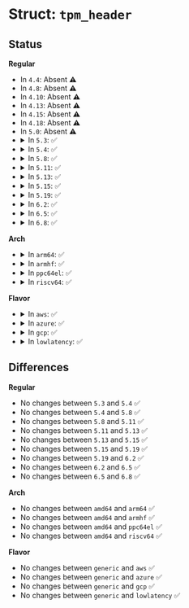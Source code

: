 # Struct: <code>tpm_header</code>

## Status
<b>Regular</b>
<ul>
<li>
In <code>4.4</code>: Absent ⚠️
</li>
<li>
In <code>4.8</code>: Absent ⚠️
</li>
<li>
In <code>4.10</code>: Absent ⚠️
</li>
<li>
In <code>4.13</code>: Absent ⚠️
</li>
<li>
In <code>4.15</code>: Absent ⚠️
</li>
<li>
In <code>4.18</code>: Absent ⚠️
</li>
<li>
In <code>5.0</code>: Absent ⚠️
</li>
<li>
<details>
<summary>In <code>5.3</code>: ✅</summary>

```c
struct tpm_header {
    __be16 tag;
    __be32 length;
    __be32 ordinal;
    __be32 return_code;
};
```
</details>
</li>
<li>
<details>
<summary>In <code>5.4</code>: ✅</summary>

```c
struct tpm_header {
    __be16 tag;
    __be32 length;
    __be32 ordinal;
    __be32 return_code;
};
```
</details>
</li>
<li>
<details>
<summary>In <code>5.8</code>: ✅</summary>

```c
struct tpm_header {
    __be16 tag;
    __be32 length;
    __be32 ordinal;
    __be32 return_code;
};
```
</details>
</li>
<li>
<details>
<summary>In <code>5.11</code>: ✅</summary>

```c
struct tpm_header {
    __be16 tag;
    __be32 length;
    __be32 ordinal;
    __be32 return_code;
};
```
</details>
</li>
<li>
<details>
<summary>In <code>5.13</code>: ✅</summary>

```c
struct tpm_header {
    __be16 tag;
    __be32 length;
    __be32 ordinal;
    __be32 return_code;
};
```
</details>
</li>
<li>
<details>
<summary>In <code>5.15</code>: ✅</summary>

```c
struct tpm_header {
    __be16 tag;
    __be32 length;
    __be32 ordinal;
    __be32 return_code;
};
```
</details>
</li>
<li>
<details>
<summary>In <code>5.19</code>: ✅</summary>

```c
struct tpm_header {
    __be16 tag;
    __be32 length;
    __be32 ordinal;
    __be32 return_code;
};
```
</details>
</li>
<li>
<details>
<summary>In <code>6.2</code>: ✅</summary>

```c
struct tpm_header {
    __be16 tag;
    __be32 length;
    __be32 ordinal;
    __be32 return_code;
};
```
</details>
</li>
<li>
<details>
<summary>In <code>6.5</code>: ✅</summary>

```c
struct tpm_header {
    __be16 tag;
    __be32 length;
    __be32 ordinal;
    __be32 return_code;
};
```
</details>
</li>
<li>
<details>
<summary>In <code>6.8</code>: ✅</summary>

```c
struct tpm_header {
    __be16 tag;
    __be32 length;
    __be32 ordinal;
    __be32 return_code;
};
```
</details>
</li>
</ul>
<b>Arch</b>
<ul>
<li>
<details>
<summary>In <code>arm64</code>: ✅</summary>

```c
struct tpm_header {
    __be16 tag;
    __be32 length;
    __be32 ordinal;
    __be32 return_code;
};
```
</details>
</li>
<li>
<details>
<summary>In <code>armhf</code>: ✅</summary>

```c
struct tpm_header {
    __be16 tag;
    __be32 length;
    __be32 ordinal;
    __be32 return_code;
};
```
</details>
</li>
<li>
<details>
<summary>In <code>ppc64el</code>: ✅</summary>

```c
struct tpm_header {
    __be16 tag;
    __be32 length;
    __be32 ordinal;
    __be32 return_code;
};
```
</details>
</li>
<li>
<details>
<summary>In <code>riscv64</code>: ✅</summary>

```c
struct tpm_header {
    __be16 tag;
    __be32 length;
    __be32 ordinal;
    __be32 return_code;
};
```
</details>
</li>
</ul>
<b>Flavor</b>
<ul>
<li>
<details>
<summary>In <code>aws</code>: ✅</summary>

```c
struct tpm_header {
    __be16 tag;
    __be32 length;
    __be32 ordinal;
    __be32 return_code;
};
```
</details>
</li>
<li>
<details>
<summary>In <code>azure</code>: ✅</summary>

```c
struct tpm_header {
    __be16 tag;
    __be32 length;
    __be32 ordinal;
    __be32 return_code;
};
```
</details>
</li>
<li>
<details>
<summary>In <code>gcp</code>: ✅</summary>

```c
struct tpm_header {
    __be16 tag;
    __be32 length;
    __be32 ordinal;
    __be32 return_code;
};
```
</details>
</li>
<li>
<details>
<summary>In <code>lowlatency</code>: ✅</summary>

```c
struct tpm_header {
    __be16 tag;
    __be32 length;
    __be32 ordinal;
    __be32 return_code;
};
```
</details>
</li>
</ul>

## Differences
<b>Regular</b>
<ul>
<li>
No changes between <code>5.3</code> and <code>5.4</code> ✅
</li>
<li>
No changes between <code>5.4</code> and <code>5.8</code> ✅
</li>
<li>
No changes between <code>5.8</code> and <code>5.11</code> ✅
</li>
<li>
No changes between <code>5.11</code> and <code>5.13</code> ✅
</li>
<li>
No changes between <code>5.13</code> and <code>5.15</code> ✅
</li>
<li>
No changes between <code>5.15</code> and <code>5.19</code> ✅
</li>
<li>
No changes between <code>5.19</code> and <code>6.2</code> ✅
</li>
<li>
No changes between <code>6.2</code> and <code>6.5</code> ✅
</li>
<li>
No changes between <code>6.5</code> and <code>6.8</code> ✅
</li>
</ul>
<b>Arch</b>
<ul>
<li>
No changes between <code>amd64</code> and <code>arm64</code> ✅
</li>
<li>
No changes between <code>amd64</code> and <code>armhf</code> ✅
</li>
<li>
No changes between <code>amd64</code> and <code>ppc64el</code> ✅
</li>
<li>
No changes between <code>amd64</code> and <code>riscv64</code> ✅
</li>
</ul>
<b>Flavor</b>
<ul>
<li>
No changes between <code>generic</code> and <code>aws</code> ✅
</li>
<li>
No changes between <code>generic</code> and <code>azure</code> ✅
</li>
<li>
No changes between <code>generic</code> and <code>gcp</code> ✅
</li>
<li>
No changes between <code>generic</code> and <code>lowlatency</code> ✅
</li>
</ul>

